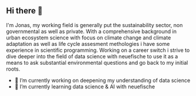 ## Hi there 👋

I'm Jonas, my working field is generally put the sustainability sector, non governmental as well as private.
With a comprehensive background in urban ecosystem science with focus on climate change and climate adaptation 
as well as life cycle assesment methologies i have some experience in scientific programming. 
Working on a career switch i strive to dive deeper into the field of data science with neuefische to use it as a means
to ask substantial environmental questions and go back to my initial roots.

<!--Here are some ideas to get you started:-->

- 🔭 I’m currently working on deepening my understanding of data science
- 🌱 I’m currently learning data science & AI with neuefische

<!--
- 👯 I’m looking to collaborate on ...
- 🤔 I’m looking for help with ...
- 💬 Ask me about ...
- 📫 How to reach me: ...
- 😄 Pronouns: ...
- ⚡ Fun fact: ...
-->
